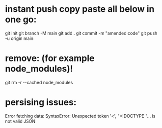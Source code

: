# instant push copy paste all below in one go:

git init
git branch -M main
git add .
git commit -m "amended code"
git push -u origin main

# remove: (for example node_modules)!

git rm -r --cached node_modules

# persising issues:

Error fetching data: SyntaxError: Unexpected token '<', "<!DOCTYPE "... is not valid JSON
